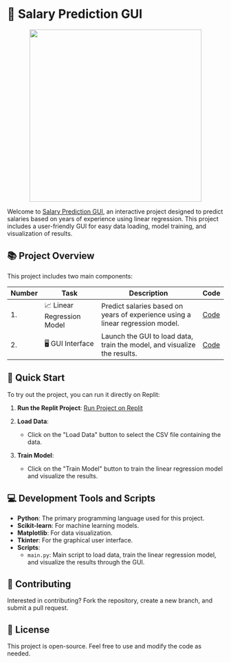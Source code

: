 # 💼 Salary Prediction GUI

<p align="center">
  <img src="https://github.com/itkrivoshei/BasicsOfMachineLearningAndVisualisation/blob/main/screenshot.png" height="400">
</p>

Welcome to [Salary Prediction GUI](https://replit.com/@itkrivoshei/Basics-of-Machine-Learning-and-Visualisation), an interactive project designed to predict salaries based on years of experience using linear regression. This project includes a user-friendly GUI for easy data loading, model training, and visualization of results.

## 📚 Project Overview

This project includes two main components:

| Number | Task                        | Description                                                                               | Code                                                                                          |
| ------ | -------------------------- | ----------------------------------------------------------------------------------------- | --------------------------------------------------------------------------------------------- |
| 1.     | 📈 Linear Regression Model  | Predict salaries based on years of experience using a linear regression model.            | [Code](https://github.com/itkrivoshei/BasicsOfMachineLearningAndVisualisation/blob/main/main.py)  |
| 2.     | 🖥️ GUI Interface             | Launch the GUI to load data, train the model, and visualize the results.                   | [Code](https://github.com/itkrivoshei/BasicsOfMachineLearningAndVisualisation/blob/main/main.py)  |

## 🚀 Quick Start

To try out the project, you can run it directly on Replit:

1. **Run the Replit Project**:
   [Run Project on Replit](https://replit.com/@itkrivoshei/Basics-of-Machine-Learning-and-Visualisation)

2. **Load Data**:
   - Click on the "Load Data" button to select the CSV file containing the data.

3. **Train Model**:
   - Click on the "Train Model" button to train the linear regression model and visualize the results.

## 💻 Development Tools and Scripts

- **Python**: The primary programming language used for this project.
- **Scikit-learn**: For machine learning models.
- **Matplotlib**: For data visualization.
- **Tkinter**: For the graphical user interface.
- **Scripts**:
  - `main.py`: Main script to load data, train the linear regression model, and visualize the results through the GUI.

## 🤝 Contributing

Interested in contributing? Fork the repository, create a new branch, and submit a pull request.

## 📜 License

This project is open-source. Feel free to use and modify the code as needed.
